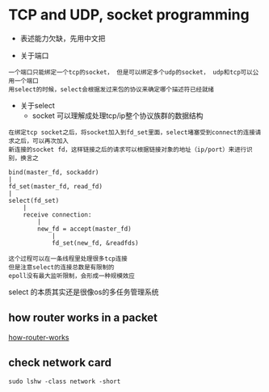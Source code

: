 # TCP and UDP, socket programming 

- 表述能力欠缺，先用中文把

- 关于端口
```
一个端口只能绑定一个tcp的socket， 但是可以绑定多个udp的socket， udp和tcp可以公用一个端口
用select的时候，select会根据发过来包的协议来确定哪个描述符已经就绪

```

- 关于select
    - socket 可以理解成处理tcp/ip整个协议族群的数据结构
```
在绑定tcp socket之后，将socket加入到fd_set里面，select堵塞受到connect的连接请求之后，可以再次加入
新连接的socket fd，这样链接之后的请求可以根据链接对象的地址（ip/port）来进行识别，换言之

bind(master_fd, sockaddr)
|
fd_set(master_fd, read_fd)
|
select(fd_set)
    |
    receive connection:
        |
        new_fd = accept(master_fd)
            |
            fd_set(new_fd, &readfds)

这个过程可以在一条线程里处理很多tcp连接
但是注意select的连接总数是有限制的
epoll没有最大监听限制，会形成一种规模效应
```

select 的本质其实还是很像os的多任务管理系统


## how router works in a packet 

[how-router-works](http://www.firewall.cx/networking-topics/routing/181-routing-process.html)


## check network card 
```
sudo lshw -class network -short
```